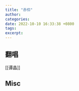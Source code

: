 ```yaml
---
title: "赤伶"
author: 
categories: 
date: 2022-10-10 16:33:38 +0800
tags: 
excerpt: 
---
```






## 翻唱


[[谭晶]]





## Misc






